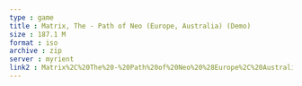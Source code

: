 ```yaml
---
type : game
title : Matrix, The - Path of Neo (Europe, Australia) (Demo)
size : 187.1 M
format : iso
archive : zip
server : myrient
link2 : Matrix%2C%20The%20-%20Path%20of%20Neo%20%28Europe%2C%20Australia%29%20%28Demo%29
---
```

